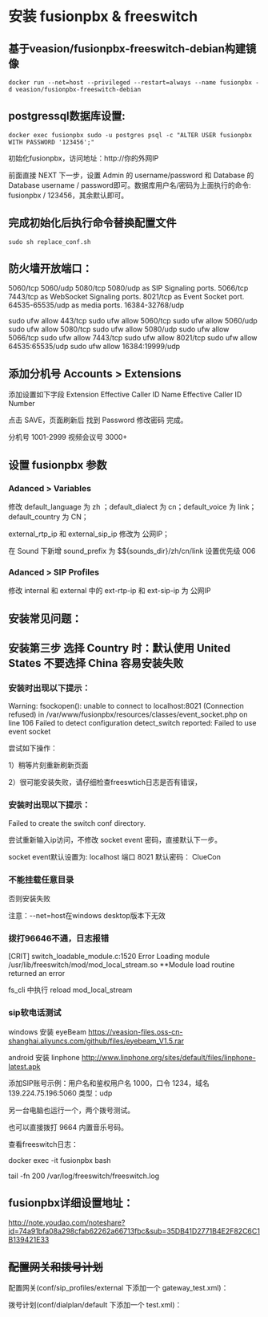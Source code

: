 # 安装 fusionpbx & freeswitch


## 基于veasion/fusionpbx-freeswitch-debian构建镜像
```
docker run --net=host --privileged --restart=always --name fusionpbx -d veasion/fusionpbx-freeswitch-debian
```

## postgressql数据库设置:

```
docker exec fusionpbx sudo -u postgres psql -c "ALTER USER fusionpbx WITH PASSWORD '123456';"
```

初始化fusionpbx，访问地址：http://你的外网IP

前面直接 NEXT 下一步，设置 Admin 的 username/password 和 Database 的 Database username / password即可。数据库用户名/密码为上面执行的命令: fusionpbx / 123456，其余默认即可。

## 完成初始化后执行命令替换配置文件
```
sudo sh replace_conf.sh
```

## 防火墙开放端口：

5060/tcp 5060/udp 5080/tcp 5080/udp as SIP Signaling ports.
5066/tcp 7443/tcp as WebSocket Signaling ports.
8021/tcp as Event Socket port.
64535-65535/udp as media ports.
16384-32768/udp

sudo ufw allow 443/tcp
sudo ufw allow 5060/tcp
sudo ufw allow 5060/udp
sudo ufw allow 5080/tcp
sudo ufw allow 5080/udp
sudo ufw allow 5066/tcp
sudo ufw allow 7443/tcp
sudo ufw allow 8021/tcp
sudo ufw allow 64535:65535/udp
sudo ufw allow 16384:19999/udp


## 添加分机号 Accounts > Extensions

添加设置如下字段
Extension
Effective Caller ID Name
Effective Caller ID Number

点击 SAVE，页面刷新后 找到 Password 修改密码 完成。

分机号 1001-2999
视频会议号 3000+

## 设置 fusionpbx 参数
### Adanced > Variables

修改 default_language 为 zh ；default_dialect 为 cn；default_voice 为 link；default_country 为 CN；

external_rtp_ip  和 external_sip_ip 修改为 公网IP；

在 Sound 下新增 sound_prefix 为 $${sounds_dir}/zh/cn/link  设置优先级 006

### Adanced > SIP Profiles

修改 internal 和 external 中的 ext-rtp-ip 和 ext-sip-ip 为 公网IP



## 安装常见问题：

## 安装第三步 选择 Country 时：默认使用 United States  不要选择 China 容易安装失败

### 安装时出现以下提示：

Warning: fsockopen(): unable to connect to localhost:8021 (Connection refused) in /var/www/fusionpbx/resources/classes/event_socket.php on line 106
Failed to detect configuration detect_switch reported: Failed to use event socket

尝试如下操作：

1）稍等片刻重新刷新页面

2）很可能安装失败，请仔细检查freeswtich日志是否有错误，



### 安装时出现以下提示：

Failed to create the switch conf directory.

尝试重新输入ip访问，不修改 socket event 密码，直接默认下一步。

socket event默认设置为: localhost  端口 8021  默认密码： ClueCon



### 不能挂载任意目录
否则安装失败

注意：--net=host在windows desktop版本下无效



### 拨打96646不通，日志报错 

[CRIT] switch_loadable_module.c:1520 Error Loading module /usr/lib/freeswitch/mod/mod_local_stream.so
**Module load routine returned an error

fs_cli 中执行  reload mod_local_stream



### sip软电话测试

windows 安装 eyeBeam https://veasion-files.oss-cn-shanghai.aliyuncs.com/github/files/eyebeam_V1.5.rar

android 安装 linphone http://www.linphone.org/sites/default/files/linphone-latest.apk



添加SIP账号示例：用户名和鉴权用户名 1000，口令 1234，域名 139.224.75.196:5060    类型：udp

另一台电脑也运行一个，两个拨号测试。

也可以直接拨打 9664 内置音乐号码。



查看freeswitch日志：

docker exec -it fusionpbx bash

tail -fn 200 /var/log/freeswitch/freeswitch.log




## fusionpbx详细设置地址：
http://note.youdao.com/noteshare?id=74a91bfa08a298cfab62262a66713fbc&sub=35DB41D2771B4E2F82C6C1B139421E33



## ~~配置网关和拨号计划~~

配置网关(conf/sip_profiles/external 下添加一个 gateway_test.xml)：

<gateway name="gateway_test">
    <param name="realm" value="语音网关IP" />
    <param name="username" value="账号" />
    <param name="password" value="密码" />
    <!-- <param name="proxy" value="代理IP:5060" /> -->
    <param name="register" value="true" />
</gateway>



拨号计划(conf/dialplan/default 下添加一个 test.xml)：

<include>
    <extension name="call out">
	    <!-- 86开头路由到test网关（真实号码不包含86） -->
        <condition field="destination_number" expression="^86(\d+)$">
            <action application="bridge" data="sofia/gateway/gateway_test/$1"/>
        </condition>
    </extension>
</include>

